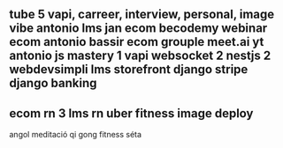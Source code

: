 tube 5 vapi, carreer, interview, personal, image
vibe antonio
lms jan
ecom becodemy
webinar
ecom antonio
bassir ecom
grouple
meet.ai
yt antonio
js mastery 1 vapi
websocket 2
nestjs 2
webdevsimpli lms
storefront
django stripe
django banking
-----
ecom rn 3
lms rn
uber
fitness
image deploy
----
angol
meditació
qi gong
fitness
séta